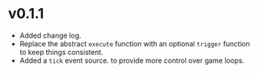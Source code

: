 # v0.1.1

* Added change log.
* Replace the abstract `execute` function with an optional `trigger` function to keep things consistent.
* Added a `tick` event source. to provide more control over game loops. 